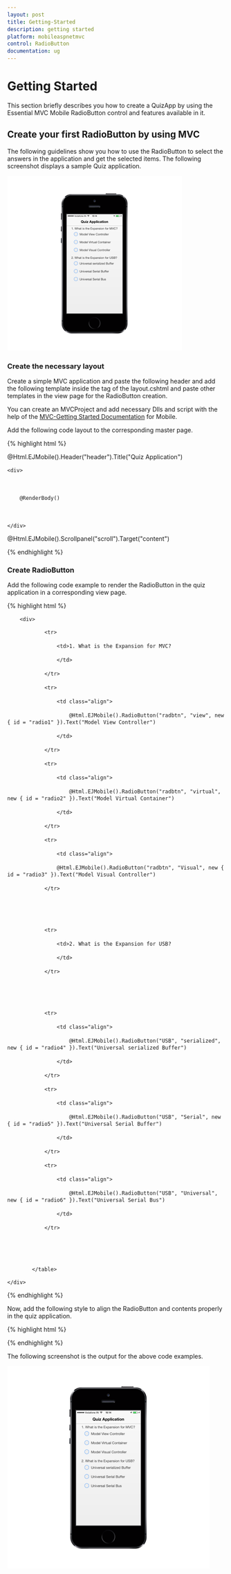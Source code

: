 ```yaml
---
layout: post
title: Getting-Started
description: getting started
platform: mobileaspnetmvc
control: RadioButton
documentation: ug
---
```


# Getting Started

This section briefly describes you how to create a QuizApp by using the Essential MVC Mobile RadioButton control and features available in it.

## Create your first RadioButton by using MVC

The following guidelines show you how to use the RadioButton to select the answers in the application and get the selected items. The following screenshot displays a sample Quiz application.

![](Getting-Started_images/Getting-Started_img1.png)




### Create the necessary layout

Create a simple MVC application and paste the following header and add the following template inside the <body> tag of the layout.cshtml and paste other templates in the view page for the RadioButton creation.

You can create an MVCProject and add necessary Dlls and script with the help of the [MVC-Getting Started Documentation](http://help.syncfusion.com/ug/js/default.htm) for Mobile.

Add the following code layout to the corresponding master page.

{% highlight html %}

@Html.EJMobile().Header("header").Title("Quiz Application")



<div id="content">



    <div>



        @RenderBody()



    </div>



</div>



@Html.EJMobile().Scrollpanel("scroll").Target("content")



{% endhighlight %}



### Create RadioButton

Add the following code example to render the RadioButton in the quiz application in a corresponding view page.

{% highlight html  %}

<!--RadioButton content-->

<div id="content">

        <div>



  <table border="0" cellpadding="5">

                <tr>

                    <td>1. What is the Expansion for MVC?

                    </td>

                </tr>

                <tr>

                    <td class="align">

                        @Html.EJMobile().RadioButton("radbtn", "view", new { id = "radio1" }).Text("Model View Controller")

                    </td>

                </tr>

                <tr>

                    <td class="align">

                        @Html.EJMobile().RadioButton("radbtn", "virtual", new { id = "radio2" }).Text("Model Virtual Container")

                    </td>

                </tr>

                <tr>

                    <td class="align">

                    @Html.EJMobile().RadioButton("radbtn", "Visual", new { id = "radio3" }).Text("Model Visual Controller")

                </tr>





                <tr>

                    <td>2. What is the Expansion for USB?

                    </td>

                </tr>





                <tr>

                    <td class="align">

                        @Html.EJMobile().RadioButton("USB", "serialized", new { id = "radio4" }).Text("Universal serialized Buffer")

                    </td>

                </tr>

                <tr>

                    <td class="align">

                        @Html.EJMobile().RadioButton("USB", "Serial", new { id = "radio5" }).Text("Universal Serial Buffer")

                    </td>

                </tr>

                <tr>

                    <td class="align">

                        @Html.EJMobile().RadioButton("USB", "Universal", new { id = "radio6" }).Text("Universal Serial Bus")

                    </td>

                </tr>





            </table>

   </div>

    </div>



{% endhighlight %}



Now, add the following style to align the RadioButton and contents properly in the quiz application.

{% highlight html  %}

<style>

        td {

            padding: 5px;

        }



            td.align {

                padding-left: 20px;

            }

    </style>



{% endhighlight %}



The following screenshot is the output for the above code examples.

![](Getting-Started_images/Getting-Started_img2.png)





